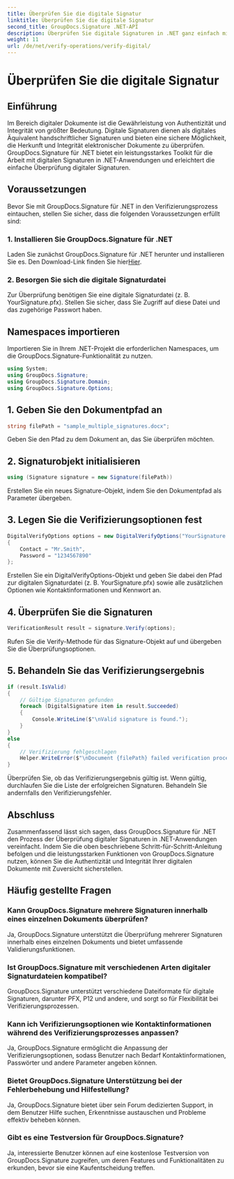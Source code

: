 ```yaml
---
title: Überprüfen Sie die digitale Signatur
linktitle: Überprüfen Sie die digitale Signatur
second_title: GroupDocs.Signature .NET-API
description: Überprüfen Sie digitale Signaturen in .NET ganz einfach mit GroupDocs.Signature. Stellen Sie mühelos die Authentizität und Integrität von Dokumenten sicher.
weight: 11
url: /de/net/verify-operations/verify-digital/
---
```


# Überprüfen Sie die digitale Signatur

## Einführung
Im Bereich digitaler Dokumente ist die Gewährleistung von Authentizität und Integrität von größter Bedeutung. Digitale Signaturen dienen als digitales Äquivalent handschriftlicher Signaturen und bieten eine sichere Möglichkeit, die Herkunft und Integrität elektronischer Dokumente zu überprüfen. GroupDocs.Signature für .NET bietet ein leistungsstarkes Toolkit für die Arbeit mit digitalen Signaturen in .NET-Anwendungen und erleichtert die einfache Überprüfung digitaler Signaturen.
## Voraussetzungen
Bevor Sie mit GroupDocs.Signature für .NET in den Verifizierungsprozess eintauchen, stellen Sie sicher, dass die folgenden Voraussetzungen erfüllt sind:
### 1. Installieren Sie GroupDocs.Signature für .NET
 Laden Sie zunächst GroupDocs.Signature für .NET herunter und installieren Sie es. Den Download-Link finden Sie hier[Hier](https://releases.groupdocs.com/signature/net/).
### 2. Besorgen Sie sich die digitale Signaturdatei
Zur Überprüfung benötigen Sie eine digitale Signaturdatei (z. B. YourSignature.pfx). Stellen Sie sicher, dass Sie Zugriff auf diese Datei und das zugehörige Passwort haben.

## Namespaces importieren
Importieren Sie in Ihrem .NET-Projekt die erforderlichen Namespaces, um die GroupDocs.Signature-Funktionalität zu nutzen.

```csharp
using System;
using GroupDocs.Signature;
using GroupDocs.Signature.Domain;
using GroupDocs.Signature.Options;
```
## 1. Geben Sie den Dokumentpfad an
```csharp
string filePath = "sample_multiple_signatures.docx";
```
Geben Sie den Pfad zu dem Dokument an, das Sie überprüfen möchten.
## 2. Signaturobjekt initialisieren
```csharp
using (Signature signature = new Signature(filePath))
```
Erstellen Sie ein neues Signature-Objekt, indem Sie den Dokumentpfad als Parameter übergeben.
## 3. Legen Sie die Verifizierungsoptionen fest
```csharp
DigitalVerifyOptions options = new DigitalVerifyOptions("YourSignature.pfx")
{
    Contact = "Mr.Smith",
    Password = "1234567890"
};
```
Erstellen Sie ein DigitalVerifyOptions-Objekt und geben Sie dabei den Pfad zur digitalen Signaturdatei (z. B. YourSignature.pfx) sowie alle zusätzlichen Optionen wie Kontaktinformationen und Kennwort an.
## 4. Überprüfen Sie die Signaturen
```csharp
VerificationResult result = signature.Verify(options);
```
Rufen Sie die Verify-Methode für das Signature-Objekt auf und übergeben Sie die Überprüfungsoptionen.
## 5. Behandeln Sie das Verifizierungsergebnis
```csharp
if (result.IsValid)
{
    // Gültige Signaturen gefunden
    foreach (DigitalSignature item in result.Succeeded)
    {
        Console.WriteLine($"\nValid signature is found.");
    }
}
else
{
    // Verifizierung fehlgeschlagen
    Helper.WriteError($"\nDocument {filePath} failed verification process.");
}
```
Überprüfen Sie, ob das Verifizierungsergebnis gültig ist. Wenn gültig, durchlaufen Sie die Liste der erfolgreichen Signaturen. Behandeln Sie andernfalls den Verifizierungsfehler.

## Abschluss
Zusammenfassend lässt sich sagen, dass GroupDocs.Signature für .NET den Prozess der Überprüfung digitaler Signaturen in .NET-Anwendungen vereinfacht. Indem Sie die oben beschriebene Schritt-für-Schritt-Anleitung befolgen und die leistungsstarken Funktionen von GroupDocs.Signature nutzen, können Sie die Authentizität und Integrität Ihrer digitalen Dokumente mit Zuversicht sicherstellen.
## Häufig gestellte Fragen
### Kann GroupDocs.Signature mehrere Signaturen innerhalb eines einzelnen Dokuments überprüfen?
Ja, GroupDocs.Signature unterstützt die Überprüfung mehrerer Signaturen innerhalb eines einzelnen Dokuments und bietet umfassende Validierungsfunktionen.
### Ist GroupDocs.Signature mit verschiedenen Arten digitaler Signaturdateien kompatibel?
GroupDocs.Signature unterstützt verschiedene Dateiformate für digitale Signaturen, darunter PFX, P12 und andere, und sorgt so für Flexibilität bei Verifizierungsprozessen.
### Kann ich Verifizierungsoptionen wie Kontaktinformationen während des Verifizierungsprozesses anpassen?
Ja, GroupDocs.Signature ermöglicht die Anpassung der Verifizierungsoptionen, sodass Benutzer nach Bedarf Kontaktinformationen, Passwörter und andere Parameter angeben können.
### Bietet GroupDocs.Signature Unterstützung bei der Fehlerbehebung und Hilfestellung?
Ja, GroupDocs.Signature bietet über sein Forum dedizierten Support, in dem Benutzer Hilfe suchen, Erkenntnisse austauschen und Probleme effektiv beheben können.
### Gibt es eine Testversion für GroupDocs.Signature?
Ja, interessierte Benutzer können auf eine kostenlose Testversion von GroupDocs.Signature zugreifen, um deren Features und Funktionalitäten zu erkunden, bevor sie eine Kaufentscheidung treffen.